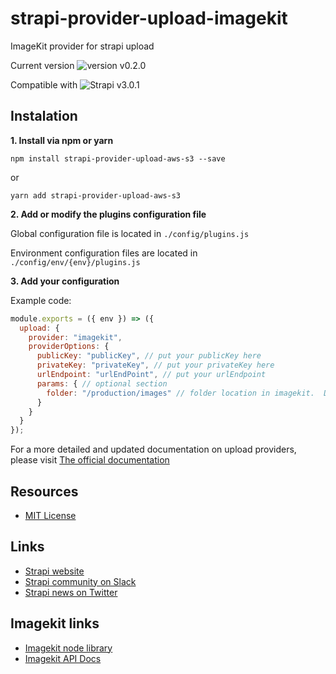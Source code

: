 # strapi-provider-upload-imagekit

ImageKit provider for strapi upload

Current version 
![version v0.2.0](https://img.shields.io/badge/Version-0.2.0-956fff "version v0.2.0")

Compatible with
![Strapi v3.0.1](https://img.shields.io/badge/Strapi_version-3.0.1-956fff "Strapi v3.0.1")

## Instalation

**1. Install via npm or yarn**

```
npm install strapi-provider-upload-aws-s3 --save
```

or

```
yarn add strapi-provider-upload-aws-s3
```

**2. Add or modify the plugins configuration file**

Global configuration file is located in `./config/plugins.js`

Environment configuration files are located in `./config/env/{env}/plugins.js`

**3. Add your configuration**

Example code:

```js
module.exports = ({ env }) => ({
  upload: {
    provider: "imagekit",
    providerOptions: {
      publicKey: "publicKey", // put your publicKey here
      privateKey: "privateKey", // put your privateKey here
      urlEndpoint: "urlEndPoint", // put your urlEndpoint
      params: { // optional section
        folder: "/production/images" // folder location in imagekit.  Defaults to "/" if value is not supplied
      }
    }
  }
});
```

For a more detailed and updated documentation on upload providers, please visit [The official documentation](https://strapi.io/documentation/v3.x/plugins/upload.html#using-a-provider)

## Resources

- [MIT License](LICENSE.md)

## Links
- [Strapi website](http://strapi.io/)
- [Strapi community on Slack](http://slack.strapi.io)
- [Strapi news on Twitter](https://twitter.com/strapijs)

## Imagekit links
- [Imagekit node library](https://www.npmjs.com/package/imagekit)
- [Imagekit API Docs](https://docs.imagekit.io/api-reference/api-introduction)
